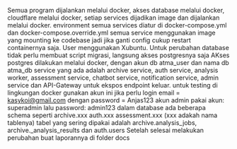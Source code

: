 Semua program dijalankan melalui docker, akses database melalui docker, cloudflare melalui docker, setiap services dijadikan image dan dijalankan melalui docker.
environment semua services diatur di docker-compose.yml dan docker-compose.override.yml
semua service menggunakan image yang mounting ke codebase jadi jika ganti config cukup restart containernya saja.
User menggunakan Xubuntu.
Untuk perubahan database tidak perlu membuat script migrasi, langsung akses postgresnya saja
AKses postgres dilakukan melalui docker, dengan akun db atma_user dan nama db atma_db
service yang ada adalah archive service, auth service, analysis worker, assessment service, chatbot service, notification service, admin service dan API-Gateway untuk ekspos endpoint keluar.
untuk testing di lingkungan docker gunakan akun ini jika perlu login email = kasykoi@gmail.com dengan password = Anjas123
akun admin pakai akun: superadmin lalu password: admin123
dalam database ada beberapa schema seperti archive.xxx auth.xxx assessment.xxx (xxx adakah nama tablenya)
tabel yang sering dipakai adalah archive.analysis_jobs, archive._analysis_results dan auth.users
Setelah selesai melakukan perubahan buat laporannya di folder docs